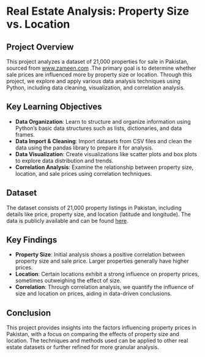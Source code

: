 # Real Estate Analysis: Property Size vs. Location

## Project Overview

This project analyzes a dataset of 21,000 properties for sale in Pakistan, sourced from www.zameen.com .The primary goal is to determine whether sale prices are influenced more by property size or location. Through this project, we explore and apply various data analysis techniques using Python, including data cleaning, visualization, and correlation analysis.

## Key Learning Objectives

- **Data Organization**: Learn to structure and organize information using Python’s basic data structures such as lists, dictionaries, and data frames.
- **Data Import & Cleaning**: Import datasets from CSV files and clean the data using the pandas library to prepare it for analysis.
- **Data Visualization**: Create visualizations like scatter plots and box plots to explore data distribution and trends.
- **Correlation Analysis**: Examine the relationship between property size, location, and sale prices using correlation techniques.

## Dataset

The dataset consists of 21,000 property listings in Pakistan, including details like price, property size, and location (latitude and longitude). The data is publicly available and can be found [here](www.zameen.com).


## Key Findings

- **Property Size**: Initial analysis shows a positive correlation between property size and sale price. Larger properties generally have higher prices.
- **Location**: Certain locations exhibit a strong influence on property prices, sometimes outweighing the effect of size.
- **Correlation**: Through correlation analysis, we quantify the influence of size and location on prices, aiding in data-driven conclusions.

## Conclusion

This project provides insights into the factors influencing property prices in Pakistan, with a focus on comparing the effects of property size and location. The techniques and methods used can be applied to other real estate datasets or further refined for more granular analysis.
